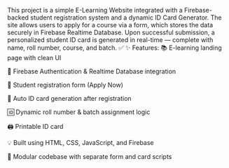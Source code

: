 This project is a simple E-Learning Website integrated with a Firebase-backed student registration system and a dynamic ID Card Generator. The site allows users to apply for a course via a form, which stores the data securely in Firebase Realtime Database. Upon successful submission, a personalized student ID card is generated in real-time — complete with name, roll number, course, and batch.
✅ ✨ Features:
📚 E-learning landing page with clean UI

🔐 Firebase Authentication & Realtime Database integration

📝 Student registration form (Apply Now)

🧾 Auto ID card generation after registration

🆔 Dynamic roll number & batch assignment logic

🖨️ Printable ID card

💡 Built using HTML, CSS, JavaScript, and Firebase

🔄 Modular codebase with separate form and card scripts
